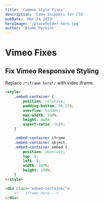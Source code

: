 ```yaml
---
title: 'Common Style Fixes'
description: 'Code Snippets for CSS'
pubDate: 'Mar 24 2023'
heroImage: '/placeholder-hero.jpg'
author: 'Blake Perkins'
---
```


# Vimeo Fixes

## Fix Vimeo Responsive Styling

Replace `/*iframe here*/` with video iframe.

```html
<style>
	.embed-container {
		position: relative;
		padding-bottom: 56.25%;
		overflow: hidden;
		max-width: 100%;
		height: auto;
		aspect-ratio: 16/9;
	}

	.embed-container iframe,
	.embed-container object,
	.embed-container embed {
		position: absolute;
		top: 0;
		left: 0;
		width: 100%;
		height: 100%;
	}
</style>

<div class="embed-container">
	<!-- iframe here -->
</div>
```
